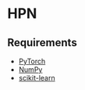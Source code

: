 # HPN

## Requirements
- [PyTorch](https://pytorch.org)
- [NumPy](https://numpy.org)
- [scikit-learn](https://scikit-learn.org)
